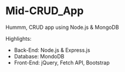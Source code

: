 # Mid-CRUD_App
Hummm, CRUD app using Node.js &amp; MongoDB

Highlights:
- Back-End: Node.js & Express.js
- Database: MondoDB
- Front-End: jQuery, Fetch API, Bootstrap
